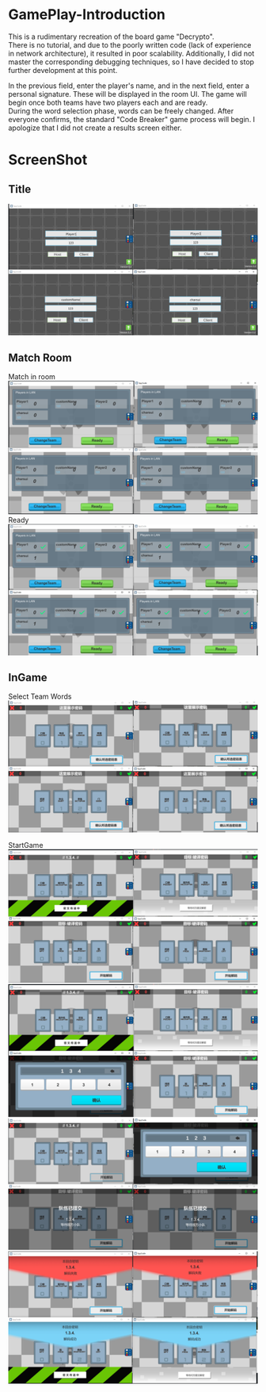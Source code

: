 # GamePlay-Introduction  
This is a rudimentary recreation of the board game "Decrypto".   
There is no tutorial, and due to the poorly written code (lack of experience in network architecture), it resulted in poor scalability. Additionally, I did not master the corresponding debugging techniques, so I have decided to stop further development at this point.  

In the previous field, enter the player's name, and in the next field, enter a personal signature. These will be displayed in the room UI. The game will begin once both teams have two players each and are ready.   
During the word selection phase, words can be freely changed. After everyone confirms, the standard "Code Breaker" game process will begin. I apologize that I did not create a results screen either.  
# ScreenShot  
## Title
![](ReadMeResources/Snipaste_2024-06-29_22-04-07.png)  

## Match Room
Match in room  
![](ReadMeResources/Snipaste_2024-06-29_22-04-23.png)  
Ready  
![](ReadMeResources/Snipaste_2024-06-29_22-04-40.png)

## InGame  
Select Team Words  
![](ReadMeResources/Snipaste_2024-06-29_22-04-59.png)    

StartGame  
![](ReadMeResources/Snipaste_2024-06-29_22-05-13.png)  
![](ReadMeResources/Snipaste_2024-06-29_22-05-26.png)  
![](ReadMeResources/Snipaste_2024-06-29_22-05-41.png)  
![](ReadMeResources/Snipaste_2024-06-29_22-05-48.png)  
